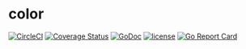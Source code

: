 # color

[![CircleCI](https://circleci.com/gh/smith-30/color/tree/master.svg?style=svg)](https://circleci.com/gh/smith-30/color/tree/master)
[![Coverage Status](https://coveralls.io/repos/github/smith-30/color/badge.svg?branch=master)](https://coveralls.io/github/smith-30/color?branch=master)
[![GoDoc](https://godoc.org/github.com/smith-30/color?status.svg)](https://godoc.org/github.com/smith-30/color)
[![license](https://img.shields.io/badge/license-MIT-4183c4.svg)](https://github.com/smith-30/color/blob/master/LICENSE)
[![Go Report Card](https://goreportcard.com/badge/github.com/smith-30/color)](https://goreportcard.com/report/github.com/smith-30/color)